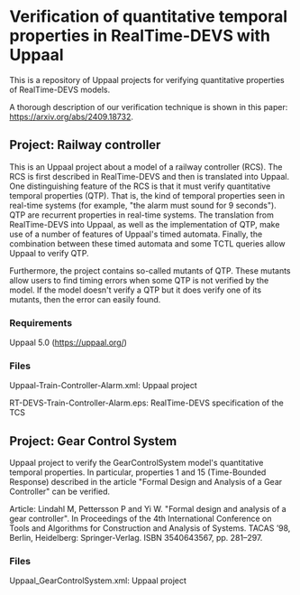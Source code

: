 # Verification of quantitative temporal properties in RealTime-DEVS with Uppaal


This is a repository of Uppaal projects for verifying quantitative properties of RealTime-DEVS models.


A thorough description of our verification technique is shown in this paper: https://arxiv.org/abs/2409.18732.

## Project: Railway controller

This is an Uppaal project about a model of a railway controller (RCS). The RCS is first described in RealTime-DEVS and then is translated into Uppaal. One distinguishing feature of the RCS is that it must verify quantitative temporal properties (QTP). That is, the kind of temporal properties seen in real-time systems (for example, "the alarm must sound for 9 seconds"). QTP are recurrent properties in real-time systems. The translation from RealTime-DEVS into Uppaal, as well as the implementation of QTP, make use of a number of features of Uppaal's timed automata. Finally, the combination between these timed automata and some TCTL queries allow Uppaal to verify QTP.

Furthermore, the project contains so-called mutants of QTP. These mutants allow users to find timing errors when some QTP is not verified by the model. If the model doesn't verify a QTP but it does verify one of its mutants, then the error can easily found.


### Requirements
Uppaal 5.0 (https://uppaal.org/)

### Files
Uppaal-Train-Controller-Alarm.xml: Uppaal project

RT-DEVS-Train-Controller-Alarm.eps: RealTime-DEVS specification of the TCS

## Project: Gear Control System

Uppaal project to verify the GearControlSystem model's quantitative temporal properties. In particular, properties 1 and 15 (Time-Bounded Response) described in the article "Formal Design and Analysis of a Gear Controller" can be verified.

Article: Lindahl M, Pettersson P and Yi W. "Formal design and analysis of a gear controller". In Proceedings of the 4th International Conference on Tools and Algorithms for Construction and Analysis of Systems. TACAS ’98, Berlin, Heidelberg: Springer-Verlag. ISBN 3540643567, pp. 281–297.

### Files

Uppaal_GearControlSystem.xml: Uppaal project
